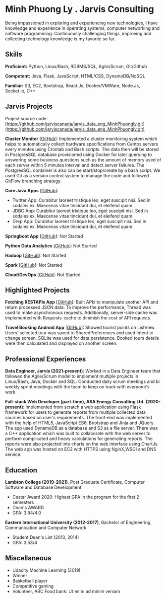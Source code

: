 # Minh Phuong Ly . Jarvis Consulting

Being impassioned in exploring and experiencing new technologies, I have knowledge and experience in operating systems, computer networking and software programming. Continuously challenging things, improving and collecting technology knowledge is my favorite so far.

## Skills

**Proficient:** Python, Linux/Bash, RDBMS/SQL, Agile/Scrum, Git/Github

**Competent:** Java, Flask, JavaScript, HTML/CSS, DynamoDB/NoSQL

**Familiar:** S3, EC2, Bootstrap, React.Js, Docker/VMWare, Node.Js, Socket.io, C++

## Jarvis Projects

Project source code: [https://github.com/jarviscanada/jarvis_data_eng_MinhPhuongly.git](https://github.com/jarviscanada/jarvis_data_eng_MinhPhuongly.git)


**Cluster Monitor** [[GitHub](https://github.com/jarviscanada/jarvis_data_eng_MinhPhuongly.git/tree/masterhttps://github.com/jarviscanada/jarvis_data_eng_MinhPhuongly/tree/master/linux_sql)]: Implemented a cluster monitoring system which helps to automatically collect hardware specifications from Centos servers every minutes using Crontab and Bash scripts. The data then will be stored in PostgresSQL database provisioned using Docker for later querying to answering some business questions such as the amount of memory used of each server within 5 minutes interval and detect server failures. The PostgresSQL container is also can be start/stop/create by a bash script. We used Git as a version control system to manage the code and followed GitFlow branching strategy.

**Core Java Apps** [[GitHub](https://github.com/jarviscanada/jarvis_data_eng_MinhPhuongly.git/tree/master/core_java)]:
      
  - Twitter App: Curabitur laoreet tristique leo, eget suscipit nisi. Sed in sodales ex. Maecenas vitae tincidunt dui, et eleifend quam.
  - JDBC App: Curabitur laoreet tristique leo, eget suscipit nisi. Sed in sodales ex. Maecenas vitae tincidunt dui, et eleifend quam.
  - Grep App: Curabitur laoreet tristique leo, eget suscipit nisi. Sed in sodales ex. Maecenas vitae tincidunt dui, et eleifend quam.

**Springboot App** [[GitHub](https://github.com/jarviscanada/jarvis_data_eng_MinhPhuongly.git/tree/master/springboot)]: Not Started

**Python Data Analytics** [[GitHub](https://github.com/jarviscanada/jarvis_data_eng_MinhPhuongly.git/tree/master/python_data_anlytics)]: Not Started

**Hadoop** [[GitHub](https://github.com/jarviscanada/jarvis_data_eng_MinhPhuongly.git/tree/master/hadoop)]: Not Started

**Spark** [[GitHub](https://github.com/jarviscanada/jarvis_data_eng_MinhPhuongly.git/tree/master/spark)]: Not Started

**Cloud/DevOps** [[GitHub](https://github.com/jarviscanada/jarvis_data_eng_MinhPhuongly.git/tree/master/cloud_devops)]: Not Started


## Highlighted Projects
**Fetching RESTAPIs App** [[GitHub](https://github.com/minhphuong1994/fetch_API_flask.git)]: Built APIs to manipulate another API and return processed JSON data. To improve the performance, Thread was used to make asynchronous requests. Additionally, server-side cache was implemented with Requests-cache to diminish the cost of API requests.

**Travel Booking Android App** [[GitHub](https://github.com/minhphuong1994/TravelAgent_AndroidApp)]: Showed tourist points on ListView. Users' selected tour was saved to SharedPreferences and used Intent to change screen. SQLite was used for data persistence. Booked tours details were then calculated and displayed on another screen.


## Professional Experiences

**Data Engineer, Jarvis (2021-present)**: Worked in a Data Engineer team that followed the Agile/Scrum model to implement multiple projects in Linux/Bash, Java, Docker and SQL. Conducted daily scrum meetings and bi weekly sprint meetings with the team to keep on track with everyone's work.

**Full-stack Web Developer (part-time), ASA Energy Consulting Ltd. (2020-present)**: Implemented from scratch a web application using Flask framework for users to generate reports from multiple collected data sources based on user's requirements. The front-end was implemented with the help of HTML5, JavaScript ES6, Bootstrap and Jinja and JQuery. The app used DynamoDB as a database and S3 as a file server. There was a C++ application which was built to collaborate with the web server to perform complicated and heavy calculations for generating reports. The reports were also projected into charts on the web interface using ChartJs. The web app was hosted on EC2 with HTTPS using NginX,WSGI and DNS service.


## Education
**Lambton College (2019-2021)**, Post Graduate Certificate, Computer Software and Database Development
- Cestar Award 2020: Highest GPA in the program for the first 2 semesters
- Dean's AWARD
- GPA: 3.84/4.0

**Eastern International University (2012-2017)**, Bachelor of Engineering, Communication and Computer Network
- Student Dean's List (2013, 2014)
- GPA: 3.53/4


## Miscellaneous
- Udacity Machine Learning (2019)
- Winner
- Basketball player
- Competitive gaming
- Volunteer, ABC Food bank: Ut enim ad minim veniam